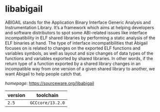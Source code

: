 # libabigail

ABIGAIL stands for the Application Binary Interface Generic Analysis and Instrumentation Library.  It’s a framework which aims at helping developers and software distributors to spot some ABI-related issues like interface incompatibility in ELF shared libraries by performing a static analysis of the ELF binaries at hand.  The type of interface incompatibilities that Abigail focuses on is related to changes on the exported ELF functions and variables symbols, as well as layout and size changes of data types of the functions and variables exported by shared libraries.  In other words, if the return type of a function exported by a shared library changes in an incompatible way from one version of a given shared library to another, we want Abigail to help people catch that.

*homepage*: <https://sourceware.org/libabigail>

version | toolchain
--------|----------
``2.5`` | ``GCCcore/13.2.0``
